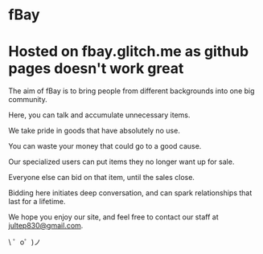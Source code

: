 fBay
=================

# Hosted on fbay.glitch.me as github pages doesn't work great

The aim of fBay is to bring people from different backgrounds into one big community.

Here, you can talk and accumulate unnecessary items. 

We take pride in goods that have absolutely no use.

You can waste your money that could go to a good cause.
      
Our specialized users can put items they no longer want up for sale.

Everyone else can bid on that item, until the sales close. 

Bidding here initiates deep conversation, and can spark relationships that last for a lifetime.

We hope you enjoy our site, and feel free to contact our staff at jultep830@gmail.com.

\ ゜o゜)ノ
